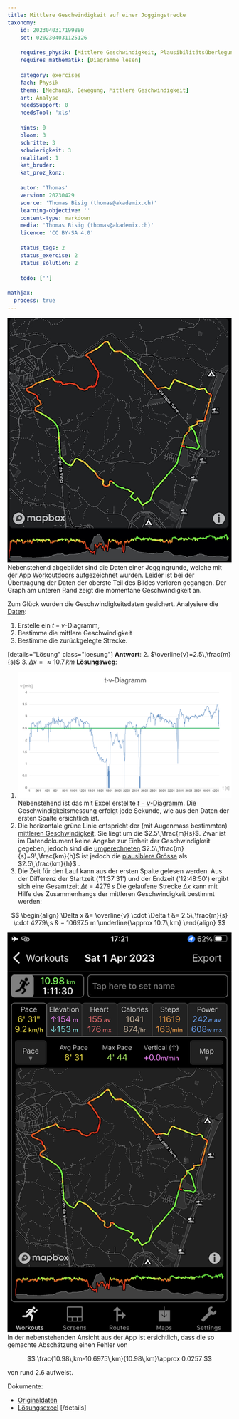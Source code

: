 ```yaml
---
title: Mittlere Geschwindigkeit auf einer Joggingstrecke
taxonomy:
	id: 2023040317199880
	set: 0202304031125126

	requires_physik: [Mittlere Geschwindigkeit, Plausibilitätsüberlegung, SI-Einheit, t-v-Diagramm]
	requires_mathematik: [Diagramme lesen]

	category: exercises
	fach: Physik
	thema: [Mechanik, Bewegung, Mittlere Geschwindigkeit]
	art: Analyse
	needsSupport: 0
	needsTool: 'xls'

	hints: 0
	bloom: 3
	schritte: 3
	schwierigkeit: 3
	realitaet: 1
	kat_bruder:
	kat_proz_konz:

	autor: 'Thomas'
	version: 20230429
	source: 'Thomas Bisig (thomas@akademix.ch)'
	learning-objective: ''
	content-type: markdown
	media: 'Thomas Bisig (thomas@akademix.ch)'
	licence: 'CC BY-SA 4.0'

	status_tags: 2
	status_exercise: 2
	status_solution: 2

	todo: ['']

mathjax:
  process: true
---
```

![Abbildung aus Workoutdoors einer Joggingstrecke](exercise-12-1.jpeg?class=img_exercise)
Nebenstehend abgebildet sind die Daten einer Joggingrunde, welche mit der App [Workoutdoors](http://www.workoutdoors.com) aufgezeichnet wurden. Leider ist bei der Übertragung der Daten der oberste Teil des Bildes verloren gegangen. Der Graph am unteren Rand zeigt die momentane Geschwindigkeit an.

Zum Glück wurden die Geschwindigkeitsdaten gesichert. Analysiere die [Daten](exercise-12-daten.xlsx):
1. Erstelle ein $t-v$-Diagramm,
2. Bestimme die mittlere Geschwindigkeit
3. Bestimme die zurückgelegte Strecke.

[details="Lösung" class="loesung"]
**Antwort**:
2. $\overline{v}=2.5\,\frac{m}{s}$
3. $\Delta x=\approx 10.7\,km$
**Lösungsweg**:
1. ![Diagramm der Joggingstrecke](t-v-diagramm.png?class=img_exercise) Nebenstehend ist das mit Excel erstellte [$t-v$-Diagramm](/konzepte/konzept-1). Die Geschwindigkeitsmessung erfolgt jede Sekunde, wie aus den Daten der ersten Spalte ersichtlich ist.
2. Die horizontale grüne Linie entspricht der (mit Augenmass bestimmten) [mittleren Geschwindigkeit](/konzepte/konzept-1). Sie liegt um die $2.5\,\frac{m}{s}$. Zwar ist im Datendokument keine Angabe zur Einheit der Geschwindigkeit gegeben, jedoch sind die [umgerechneten](/konzepte/konzept-1) $2.5\,\frac{m}{s}=9\,\frac{km}{h}$ ist jedoch die [plausiblere Grösse](/konzepte/konzept-1) als $2.5\,\frac{km}{h}$ .
3. Die Zeit für den Lauf kann aus der ersten Spalte gelesen werden. Aus der Differenz der Startzeit ('11:37:31') und der Endzeit ('12:48:50') ergibt sich eine Gesamtzeit $\Delta t = 4279\,s$ Die gelaufene Strecke $\Delta x$ kann mit Hilfe des Zusammenhangs der mittleren Geschwindigkeit bestimmt werden:

$$
\begin{align}
\Delta x 	&= \overline{v} \cdot \Delta t
					&= 2.5\,\frac{m}{s} \cdot 4279\,s
					& = 10697.5 m \underline{\approx 10.7\,km}
\end{align}
$$

![Gesamtsicht der Joggingstrecke in der App](exercise-12-2.png?class=img_exercise) In der nebenstehenden Ansicht aus der App ist ersichtlich, dass die so gemachte Abschätzung einen Fehler von

$$
\frac{10.98\,km-10.6975\,km}{10.98\,km}\approx 0.0257
$$

von rund $2.6%$ aufweist.

Dokumente:
- [Originaldaten](exercise-12-daten-orig.xlsx)
- [Lösungsexcel](exercise-12-daten-lsg.xlsx)
[/details]